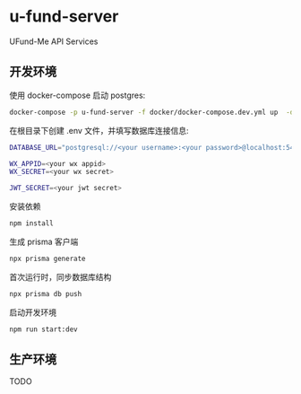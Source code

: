 # u-fund-server

UFund-Me API Services

## 开发环境

使用 docker-compose 启动 postgres:

````bash
docker-compose -p u-fund-server -f docker/docker-compose.dev.yml up  -d
```` 

在根目录下创建 .env 文件，并填写数据库连接信息:

```bash
DATABASE_URL="postgresql://<your username>:<your password>@localhost:5432/<your database name>?schema=public"

WX_APPID=<your wx appid>
WX_SECRET=<your wx secret>

JWT_SECRET=<your jwt secret>
```

安装依赖

````bash
npm install
```` 

生成 prisma 客户端

````bash
npx prisma generate
```` 

首次运行时，同步数据库结构

````bash
npx prisma db push
```` 

启动开发环境

````bash
npm run start:dev
```` 

## 生产环境

TODO

